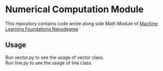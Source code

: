 # Numerical Computation Module
This repository contains code wrote along side Math Module of [Machine Learning Foundations Nanodegree](https://in.udacity.com/course/machine-learning-engineer-nanodegree--nd009-in-basic/)

## Usage
Run vector.py to see the usage of vector class.<br/>
Run line.py to see the usage of line class.

